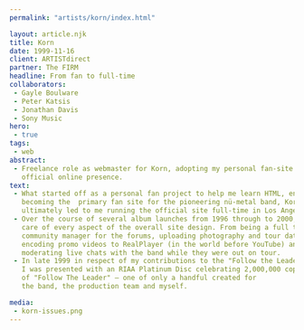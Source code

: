 ```yaml
---
permalink: "artists/korn/index.html"

layout: article.njk
title: Korn
date: 1999-11-16
client: ARTISTdirect
partner: The FIRM
headline: From fan to full-time
collaborators:
 - Gayle Boulware
 - Peter Katsis
 - Jonathan Davis
 - Sony Music
hero: 
 - true
tags: 
 - web
abstract:
 - Freelance role as webmaster for Korn, adopting my personal fan-site as their
   official online presence.
text:
 - What started off as a personal fan project to help me learn HTML, ended up 
   becoming the  primary fan site for the pioneering nü-metal band, Korn and 
   ultimately led to me running the official site full-time in Los Angeles.
 - Over the course of several album launches from 1996 through to 2000, I took 
   care of every aspect of the overall site design. From being a full time 
   community manager for the forums, uploading photography and tour dates, 
   encoding promo videos to RealPlayer (in the world before YouTube) and even 
   moderating live chats with the band while they were out on tour.
 - In late 1999 in respect of my contributions to the "Follow the Leader" album, 
   I was presented with an RIAA Platinum Disc celebrating 2,000,000 copies sold
   of "Follow The Leader" — one of only a handful created for 
   the band, the production team and myself.

media:
 - korn-issues.png
---
```






